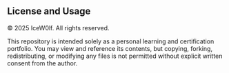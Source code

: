 ## License and Usage

© 2025 IceW0lf. All rights reserved.

This repository is intended solely as a personal learning and certification portfolio.
You may view and reference its contents, but copying, forking, redistributing, or modifying
any files is not permitted without explicit written consent from the author.
